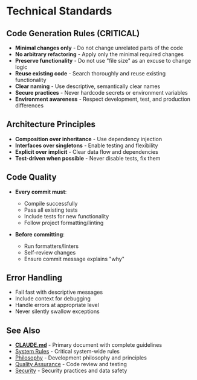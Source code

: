 # Technical Standards

## Code Generation Rules (CRITICAL)

- **Minimal changes only** - Do not change unrelated parts of the code
- **No arbitrary refactoring** - Apply only the minimal required changes
- **Preserve functionality** - Do not use "file size" as an excuse to change logic
- **Reuse existing code** - Search thoroughly and reuse existing functionality
- **Clear naming** - Use descriptive, semantically clear names
- **Secure practices** - Never hardcode secrets or environment variables
- **Environment awareness** - Respect development, test, and production differences

## Architecture Principles

- **Composition over inheritance** - Use dependency injection
- **Interfaces over singletons** - Enable testing and flexibility
- **Explicit over implicit** - Clear data flow and dependencies
- **Test-driven when possible** - Never disable tests, fix them

## Code Quality

- **Every commit must**:
  - Compile successfully
  - Pass all existing tests
  - Include tests for new functionality
  - Follow project formatting/linting

- **Before committing**:
  - Run formatters/linters
  - Self-review changes
  - Ensure commit message explains "why"

## Error Handling

- Fail fast with descriptive messages
- Include context for debugging
- Handle errors at appropriate level
- Never silently swallow exceptions

## See Also

- [**CLAUDE.md**](./CLAUDE.md) - Primary document with complete guidelines
- [System Rules](./system-rules.md) - Critical system-wide rules
- [Philosophy](./philosophy.md) - Development philosophy and principles
- [Quality Assurance](./quality-assurance.md) - Code review and testing
- [Security](./security.md) - Security practices and data safety
